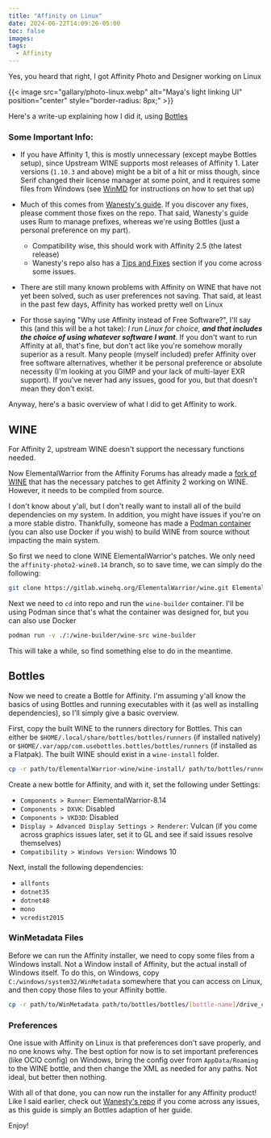 ```yaml
---
title: "Affinity on Linux"
date: 2024-06-22T14:09:26-05:00
toc: false
images:
tags:
  - Affinity
---
```


Yes, you heard that right, I got Affinity Photo and Designer working on Linux

{{< image src="gallary/photo-linux.webp" alt="Maya's light linking UI" position="center" style="border-radius: 8px;" >}}

Here's a write-up explaining how I did it, using [Bottles](https://usebottles.com/)

### Some Important Info:
- If you have Affinity 1, this is mostly unnecessary (except maybe Bottles setup), since Upstream WINE supports most releases of Affinity 1. Later versions (`1.10.3` and above) might be a bit of a hit or miss though, since Serif changed their license manager at some point, and it requires some files from Windows (see [WinMD](#winmetadata-files) for instructions on how to set that up)
- Much of this comes from [Wanesty's guide](https://codeberg.org/Wanesty/affinity-wine-docs). If you discover any fixes, please comment those fixes on the repo. That said, Wanesty's guide uses Rum to manage prefixes, whereas we're using Bottles (just a personal preference on my part).
  - Compatibility wise, this should work with Affinity 2.5 (the latest release)
  - Wanesty's repo also has a [Tips and Fixes](https://codeberg.org/wanesty/affinity-wine-docs/src/branch/guide-wine8.14/Tips-n-Fixes.md) section if you come across some issues.

- There are still many known problems with Affinity on WINE that have not yet been solved, such as user preferences not saving. That said, at least in the past few days, Affinity has worked pretty well on Linux

- For those saying "Why use Affinity instead of Free Software?", I'll say this (and this will be a hot take): *I run Linux for choice, __and that includes the choice of using whatever software I want__*. If you don't want to run Affinity at all, that's fine, but don't act like you're somehow morally superior as a result. Many people (myself included) prefer Affinity over free software alternatives, whether it be personal preference or absolute necessity (I'm looking at you GIMP and your lack of multi-layer EXR support). If you've never had any issues, good for you, but that doesn't mean they don't exist.

Anyway, here's a basic overview of what I did to get Affinity to work.

## WINE
For Affinity 2, upstream WINE doesn't support the necessary functions needed.

Now ElementalWarrior from the Affinity Forums has already made a [fork of WINE](https://gitlab.winehq.org/ElementalWarrior/wine) that has the necessary patches to get Affinity 2 working on WINE. However, it needs to be compiled from source.

I don't know about y'all, but I don't really want to install all of the build dependencies on my system. In addition, you might have issues if you're on a more stable distro. Thankfully, someone has made a [Podman container](https://github.com/daegalus/wine-builder) (you can also use Docker if you wish) to build WINE from source without impacting the main system.

So first we need to clone WINE ElementalWarrior's patches. We only need the `affinity-photo2-wine8.14` branch, so to save time, we can simply do the following:
```sh
git clone https://gitlab.winehq.org/ElementalWarrior/wine.git ElementalWarrior-wine -b affinity-photo2-wine8.14
```

Next we need to `cd` into repo and run the `wine-builder` container. I'll be using Podman since that's what the container was designed for, but you can also use Docker
```sh
podman run -v ./:/wine-builder/wine-src wine-builder
```

This will take a while, so find something else to do in the meantime.

## Bottles
Now we need to create a Bottle for Affinity. I'm assuming y'all know the basics of using Bottles and running executables with it (as well as installing dependencies), so I'll simply give a basic overview.

First, copy the built WINE to the runners directory for Bottles. This can either be `$HOME/.local/share/bottles/bottles/runners` (if installed natively) or `$HOME/.var/app/com.usebottles.bottles/bottles/runners` (if installed as a Flatpak). The built WINE should exist in a `wine-install` folder.
```sh
cp -r path/to/ElementalWarrior-wine/wine-install/ path/to/bottles/runners/ElementalWarrior-8.14
```

Create a new bottle for Affinity, and with it, set the following under Settings:
- `Components > Runner`: ElementalWarrior-8.14
- `Components > DXVK`: Disabled
- `Components > VKD3D`: Disabled
- `Display > Advanced Display Settings > Renderer`: Vulcan (if you come across graphics issues later, set it to GL and see if said issues resolve themselves)
- `Compatibility > Windows Version`: Windows 10

Next, install the following dependencies:
- `allfonts`
- `dotnet35`
- `dotnet48`
- `mono`
- `vcredist2015` 

### WinMetadata Files
Before we can run the Affinity installer, we need to copy some files from a Windows install. Not a Window install of Affinity, but the actual install of Windows itself. To do this, on Windows, copy `C:/windows/system32/WinMetadata` somewhere that you can access on Linux, and then copy those files to your Affinity bottle.
```sh
cp -r path/to/WinMetadata path/to/bottles/bottles/[bottle-name]/drive_c/windows/system32/WinMetadata
```

### Preferences
One issue with Affinity on Linux is that preferences don't save properly, and no one knows why. The best option for now is to set important preferences (like OCIO config) on Windows, bring the config over from `AppData/Roaming` to the WINE bottle, and then change the XML as needed for any paths. Not ideal, but better then nothing.

With all of that done, you can now run the installer for any Affinity product! Like I said earlier, check out [Wanesty's repo](https://codeberg.org/Wanesty/affinity-wine-docs) if you come across any issues, as this guide is simply an Bottles adaption of her guide.

Enjoy!
